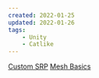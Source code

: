 ```yaml
---
created: 2022-01-25
updated: 2022-01-26
tags:
    - Unity
    - Catlike
---
```

[Custom SRP](Unity%20Catlike/Custom%20SRP.md)
[Mesh Basics](Unity%20Catlike/Mesh%20Basics.md)